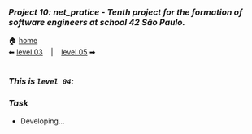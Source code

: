 ### _Project 10: net_pratice - Tenth project for the formation of software engineers at school 42 São Paulo._

🏠 [home](https://github.com/Vinicius-Santoro/42-formation-lvl2-10.net_pratice)<br>
⬅ [level 03](https://github.com/Vinicius-Santoro/42-formation-lvl2-10.net_pratice/blob/main/readmes/level03.md) &nbsp;&nbsp;&nbsp;|&nbsp;&nbsp;&nbsp; [level 05](https://github.com/Vinicius-Santoro/42-formation-lvl2-10.net_pratice/blob/main/readmes/level05.md) ➡
<h1></h1>

### _This is `level 04`:_

### _Task_
- Developing...

